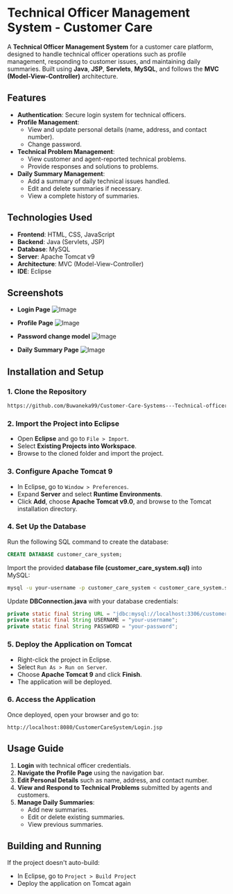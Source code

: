 # Technical Officer Management System - Customer Care

A **Technical Officer Management System** for a customer care platform, designed to handle technical officer operations such as profile management, responding to customer issues, and maintaining daily summaries. Built using **Java**, **JSP**, **Servlets**, **MySQL**, and follows the **MVC (Model-View-Controller)** architecture.

## Features

- **Authentication**: Secure login system for technical officers.
- **Profile Management**:
  - View and update personal details (name, address, and contact number).
  - Change password.
- **Technical Problem Management**:
  - View customer and agent-reported technical problems.
  - Provide responses and solutions to problems.
- **Daily Summary Management**:
  - Add a summary of daily technical issues handled.
  - Edit and delete summaries if necessary.
  - View a complete history of summaries.

## Technologies Used

- **Frontend**: HTML, CSS, JavaScript
- **Backend**: Java (Servlets, JSP)
- **Database**: MySQL
- **Server**: Apache Tomcat v9
- **Architecture**: MVC (Model-View-Controller)
- **IDE**: Eclipse

## Screenshots

- **Login Page**
![Image](https://github.com/user-attachments/assets/5e3943ec-7187-410d-983c-d41aacfa48d3)


- **Profile Page**
![Image](https://github.com/user-attachments/assets/901c5fcd-cc98-4b86-b386-08f80d4afbc8)


- **Password change model**
![Image](https://github.com/user-attachments/assets/900e5906-3aed-4d70-b13b-c01fed884df3)


- **Daily Summary Page**
![Image](https://github.com/user-attachments/assets/e2228714-7afa-44e2-b89b-869cf6b4237c)


## Installation and Setup

### 1. Clone the Repository

```bash
https://github.com/Buwaneka99/Customer-Care-Systems---Technical-officer.git
```

### 2. Import the Project into Eclipse

- Open **Eclipse** and go to `File > Import`.
- Select **Existing Projects into Workspace**.
- Browse to the cloned folder and import the project.

### 3. Configure Apache Tomcat 9

- In Eclipse, go to `Window > Preferences`.
- Expand **Server** and select **Runtime Environments**.
- Click **Add**, choose **Apache Tomcat v9.0**, and browse to the Tomcat installation directory.

### 4. Set Up the Database

Run the following SQL command to create the database:

```sql
CREATE DATABASE customer_care_system;
```

Import the provided **database file (**customer_care_system.sql**)** into MySQL:

```bash
mysql -u your-username -p customer_care_system < customer_care_system.sql
```

Update **DBConnection.java** with your database credentials:

```java
private static final String URL = "jdbc:mysql://localhost:3306/customer_care_system";
private static final String USERNAME = "your-username";
private static final String PASSWORD = "your-password";
```

### 5. Deploy the Application on Tomcat

- Right-click the project in Eclipse.
- Select `Run As > Run on Server`.
- Choose **Apache Tomcat 9** and click **Finish**.
- The application will be deployed.

### 6. Access the Application

Once deployed, open your browser and go to:

```
http://localhost:8080/CustomerCareSystem/Login.jsp
```

## Usage Guide

1. **Login** with technical officer credentials.
2. **Navigate the Profile Page** using the navigation bar.
3. **Edit Personal Details** such as name, address, and contact number.
4. **View and Respond to Technical Problems** submitted by agents and customers.
5. **Manage Daily Summaries**:
   - Add new summaries.
   - Edit or delete existing summaries.
   - View previous summaries.

## Building and Running

If the project doesn't auto-build:

- In Eclipse, go to `Project > Build Project`
- Deploy the application on Tomcat again



